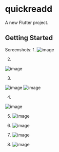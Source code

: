 # quickreadd

A new Flutter project.

## Getting Started

Screenshots:
1.
![image](https://github.com/user-attachments/assets/55dd7df4-5c80-40f0-8d5e-08eb8a29db84)

2.
![image](https://github.com/user-attachments/assets/38918609-6e99-410f-96ce-6c93ef0155b2)

3. 
![image](https://github.com/user-attachments/assets/f2f0602a-39f5-4533-8c01-a5b5415421c9)
![image](https://github.com/user-attachments/assets/78bc7c21-f63f-4bc7-a2ce-bcbb20fcdec2)

4. 
![image](https://github.com/user-attachments/assets/b2a3bfaa-3daf-482c-8533-2e29f3aebf9e)

5. ![image](https://github.com/user-attachments/assets/5cdb7c54-7d00-4a8b-aa8c-bba4417b0245)

6. ![image](https://github.com/user-attachments/assets/3f6f89c5-545a-4cb4-a99f-220082d17e85)

7. ![image](https://github.com/user-attachments/assets/55d9a88d-6796-4fd0-8d3c-7209355f563c)

8. ![image](https://github.com/user-attachments/assets/9397bec6-d6ea-444b-85f6-791d8249b6b6)


